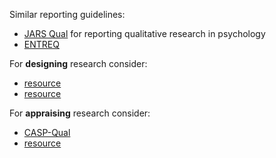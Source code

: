 Similar reporting guidelines:

* [JARS Qual](https://apastyle.apa.org/jars/qualitative) for reporting qualitative research in psychology
* [ENTREQ](https://www.equator-network.org/reporting-guidelines/entreq/)

For **designing** research consider:

* [resource](https://www.google.com)
* [resource](https://www.google.com)

For **appraising** research consider:

* [CASP-Qual](https://www.google.com)
* [resource](https://www.google.com)